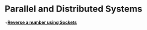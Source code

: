# Parallel and Distributed Systems

+[__Reverse a number using Sockets__](https://github.com/saideepd/Programs/)